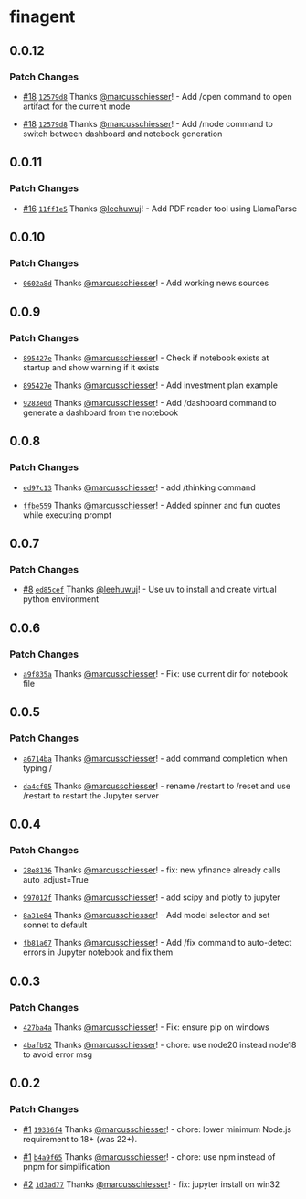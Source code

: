 # finagent

## 0.0.12

### Patch Changes

- [#18](https://github.com/schiesser-it/finance-agent/pull/18) [`12579d8`](https://github.com/schiesser-it/finance-agent/commit/12579d8abc2a8a02154c363f147f723c7d176ba9) Thanks [@marcusschiesser](https://github.com/marcusschiesser)! - Add /open command to open artifact for the current mode

- [#18](https://github.com/schiesser-it/finance-agent/pull/18) [`12579d8`](https://github.com/schiesser-it/finance-agent/commit/12579d8abc2a8a02154c363f147f723c7d176ba9) Thanks [@marcusschiesser](https://github.com/marcusschiesser)! - Add /mode command to switch between dashboard and notebook generation

## 0.0.11

### Patch Changes

- [#16](https://github.com/schiesser-it/finance-agent/pull/16) [`11ff1e5`](https://github.com/schiesser-it/finance-agent/commit/11ff1e5a82b3753e921a8cd626b24feb776578b4) Thanks [@leehuwuj](https://github.com/leehuwuj)! - Add PDF reader tool using LlamaParse

## 0.0.10

### Patch Changes

- [`0602a8d`](https://github.com/schiesser-it/finance-agent/commit/0602a8deec87d07dcfadf1fa2d0a37a21dc07283) Thanks [@marcusschiesser](https://github.com/marcusschiesser)! - Add working news sources

## 0.0.9

### Patch Changes

- [`895427e`](https://github.com/schiesser-it/finance-agent/commit/895427e48f36b6ff9600df083f3f5fb3c48ba914) Thanks [@marcusschiesser](https://github.com/marcusschiesser)! - Check if notebook exists at startup and show warning if it exists

- [`895427e`](https://github.com/schiesser-it/finance-agent/commit/895427e48f36b6ff9600df083f3f5fb3c48ba914) Thanks [@marcusschiesser](https://github.com/marcusschiesser)! - Add investment plan example

- [`9283e0d`](https://github.com/schiesser-it/finance-agent/commit/9283e0dba599e1089809174b7509acb01f4b7bc3) Thanks [@marcusschiesser](https://github.com/marcusschiesser)! - Add /dashboard command to generate a dashboard from the notebook

## 0.0.8

### Patch Changes

- [`ed97c13`](https://github.com/schiesser-it/finance-agent/commit/ed97c13489e40d17a028df765e3f57aaf6bb9854) Thanks [@marcusschiesser](https://github.com/marcusschiesser)! - add /thinking command

- [`ffbe559`](https://github.com/schiesser-it/finance-agent/commit/ffbe559fb63747b958afa4bd581d9ca2ef206c51) Thanks [@marcusschiesser](https://github.com/marcusschiesser)! - Added spinner and fun quotes while executing prompt

## 0.0.7

### Patch Changes

- [#8](https://github.com/schiesser-it/finance-agent/pull/8) [`ed85cef`](https://github.com/schiesser-it/finance-agent/commit/ed85cef49dea928e6fbca07969040815b0429b96) Thanks [@leehuwuj](https://github.com/leehuwuj)! - Use uv to install and create virtual python environment

## 0.0.6

### Patch Changes

- [`a9f835a`](https://github.com/schiesser-it/finance-agent/commit/a9f835a92b23da5066265e24bc9a077086e027e1) Thanks [@marcusschiesser](https://github.com/marcusschiesser)! - Fix: use current dir for notebook file

## 0.0.5

### Patch Changes

- [`a6714ba`](https://github.com/schiesser-it/finance-agent/commit/a6714ba4c49cb3fa8f9210f51dd44f8d53b6ffd9) Thanks [@marcusschiesser](https://github.com/marcusschiesser)! - add command completion when typing /

- [`da4cf05`](https://github.com/schiesser-it/finance-agent/commit/da4cf0523d5de2c0b22b07496a6fa5065d088f0d) Thanks [@marcusschiesser](https://github.com/marcusschiesser)! - rename /restart to /reset and use /restart to restart the Jupyter server

## 0.0.4

### Patch Changes

- [`28e8136`](https://github.com/schiesser-it/finance-agent/commit/28e813601d944fd3dc70ef67c71e409a4d119a30) Thanks [@marcusschiesser](https://github.com/marcusschiesser)! - fix: new yfinance already calls auto_adjust=True

- [`997012f`](https://github.com/schiesser-it/finance-agent/commit/997012f6f076ecd11d58d70118c0d51f7638cc94) Thanks [@marcusschiesser](https://github.com/marcusschiesser)! - add scipy and plotly to jupyter

- [`8a31e84`](https://github.com/schiesser-it/finance-agent/commit/8a31e84437634511b491692c6441f031ffacc9d5) Thanks [@marcusschiesser](https://github.com/marcusschiesser)! - Add model selector and set sonnet to default

- [`fb81a67`](https://github.com/schiesser-it/finance-agent/commit/fb81a67cb74fbcf76dc401dd26582cb3848ab47f) Thanks [@marcusschiesser](https://github.com/marcusschiesser)! - Add /fix command to auto-detect errors in Jupyter notebook and fix them

## 0.0.3

### Patch Changes

- [`427ba4a`](https://github.com/schiesser-it/finance-agent/commit/427ba4a8d58c5e61128841f0f763cf2149b45194) Thanks [@marcusschiesser](https://github.com/marcusschiesser)! - Fix: ensure pip on windows

- [`4bafb92`](https://github.com/schiesser-it/finance-agent/commit/4bafb9226baf5e8f5074a80360b3b3c4294c0e36) Thanks [@marcusschiesser](https://github.com/marcusschiesser)! - chore: use node20 instead node18 to avoid error msg

## 0.0.2

### Patch Changes

- [#1](https://github.com/schiesser-it/finance-agent/pull/1) [`19336f4`](https://github.com/schiesser-it/finance-agent/commit/19336f4b81f5e03cedfbe49ae9214cccfed013e9) Thanks [@marcusschiesser](https://github.com/marcusschiesser)! - chore: lower minimum Node.js requirement to 18+ (was 22+).

- [#1](https://github.com/schiesser-it/finance-agent/pull/1) [`b4a9f65`](https://github.com/schiesser-it/finance-agent/commit/b4a9f6594496a6f1aa15551426c6806faeb804b1) Thanks [@marcusschiesser](https://github.com/marcusschiesser)! - chore: use npm instead of pnpm for simplification

- [#2](https://github.com/schiesser-it/finance-agent/pull/2) [`1d3ad77`](https://github.com/schiesser-it/finance-agent/commit/1d3ad777e5fc0efe89763594321627bea92eda32) Thanks [@marcusschiesser](https://github.com/marcusschiesser)! - fix: jupyter install on win32
